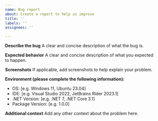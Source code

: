 ```yaml
---
name: Bug report
about: Create a report to help us improve
title: ''
labels: ''
assignees: ''

---
```


**Describe the bug**
A clear and concise description of what the bug is.

**Expected behavior**
A clear and concise description of what you expected to happen.

**Screenshots**
If applicable, add screenshots to help explain your problem.

**Environment (please complete the following information):**

- OS: [e.g. Windows 11, Ubuntu 23.04]
- IDE: [e.g. Visual Studio 2022, JetBrains Rider 2023.1]
- .NET Version: [e.g. .NET 7, .NET Core 3.1]
- Package Version: [e.g. 1.0.0]

**Additional context**
Add any other context about the problem here.
